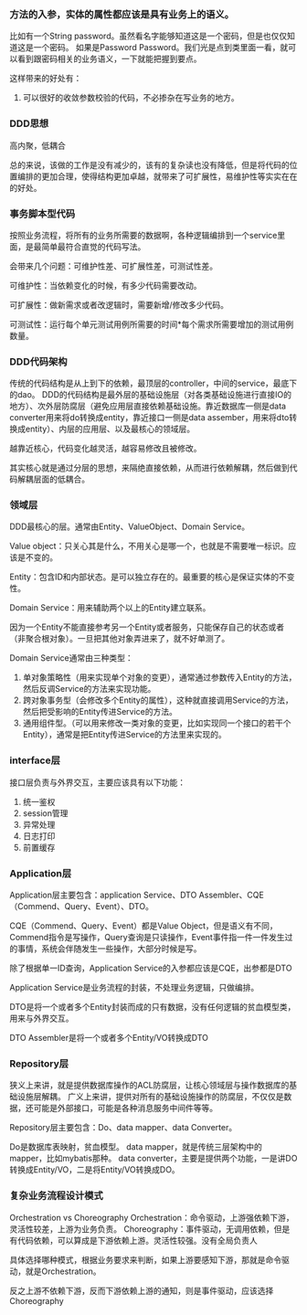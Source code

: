 ### 方法的入参，实体的属性都应该是具有业务上的语义。
比如有一个String password。虽然看名字能够知道这是一个密码，但是也仅仅知道这是一个密码。
如果是Password Password。我们光是点到类里面一看，就可以看到跟密码相关的业务语义，一下就能把握到要点。


这样带来的好处有：
1. 可以很好的收敛参数校验的代码，不必掺杂在写业务的地方。


### DDD思想
高内聚，低耦合

总的来说，该做的工作是没有减少的，该有的复杂读也没有降低，但是将代码的位置编排的更加合理，使得结构更加卓越，就带来了可扩展性，易维护性等实实在在的好处。

### 事务脚本型代码
按照业务流程，将所有的业务所需要的数据啊，各种逻辑编排到一个service里面，是最简单最符合直觉的代码写法。

会带来几个问题：可维护性差、可扩展性差，可测试性差。

可维护性：当依赖变化的时候，有多少代码需要改动。

可扩展性：做新需求或者改逻辑时，需要新增/修改多少代码。

可测试性：运行每个单元测试用例所需要的时间*每个需求所需要增加的测试用例数量。

### DDD代码架构
传统的代码结构是从上到下的依赖，最顶层的controller，中间的service，最底下的dao。
DDD的代码结构是最外层的基础设施层（对各类基础设施进行直接IO的地方）、次外层防腐层（避免应用层直接依赖基础设施。靠近数据库一侧是data converter用来将do转换成entity，靠近接口一侧是data assember，用来将dto转换成entity）、内层的应用层、以及最核心的领域层。

越靠近核心，代码变化越灵活，越容易修改且被修改。

其实核心就是通过分层的思想，来隔绝直接依赖，从而进行依赖解耦，然后做到代码解耦层面的低耦合。

### 领域层
DDD最核心的层。通常由Entity、ValueObject、Domain Service。

Value object：只关心其是什么，不用关心是哪一个，也就是不需要唯一标识。应该是不变的。

Entity：包含ID和内部状态。是可以独立存在的。最重要的核心是保证实体的不变性。

Domain Service：用来辅助两个以上的Entity建立联系。

因为一个Entity不能直接参考另一个Entity或者服务，只能保存自己的状态或者（非聚合根对象）。一旦把其他对象弄进来了，就不好单测了。

Domain Service通常由三种类型：
1. 单对象策略性（用来实现单个对象的变更），通常通过参数传入Entity的方法，然后反调Service的方法来实现功能。
2. 跨对象事务型（会修改多个Entity的属性），这种就直接调用Service的方法，然后把受影响的Entity传进Service的方法。
3. 通用组件型。（可以用来修改一类对象的变更，比如实现同一个接口的若干个Entity），通常是把Entity传进Service的方法里来实现的。


### interface层
接口层负责与外界交互，主要应该具有以下功能：
1. 统一鉴权
2. session管理
3. 异常处理
4. 日志打印
5. 前置缓存

### Application层
Application层主要包含：application Service、DTO Assembler、CQE（Commend、Query、Event）、DTO。

CQE（Commend、Query、Event）都是Value Object，但是语义有不同，Commend指令是写操作，Query查询是只读操作，Event事件指一件一件发生过的事情，系统会伴随发生一些操作，大部分时候是写。

除了根据单一ID查询，Application Service的入参都应该是CQE，出参都是DTO

Application Service是业务流程的封装，不处理业务逻辑，只做编排。

DTO是将一个或者多个Entity封装而成的只有数据，没有任何逻辑的贫血模型类，用来与外界交互。

DTO Assembler是将一个或者多个Entity/VO转换成DTO

### Repository层
狭义上来讲，就是提供数据库操作的ACL防腐层，让核心领域层与操作数据库的基础设施层解耦。
广义上来讲，提供对所有的基础设施操作的防腐层，不仅仅是数据，还可能是外部接口，可能是各种消息服务中间件等等。


Repository层主要包含：Do、data mapper、data Converter。


Do是数据库表映射，贫血模型。
data mapper，就是传统三层架构中的mapper，比如mybatis那种。
data converter，主要是提供两个功能，一是讲DO转换成Entity/VO，二是将Entity/VO转换成DO。

### 复杂业务流程设计模式
Orchestration vs Choreography
Orchestration：命令驱动，上游强依赖下游，灵活性较差，上游为业务负责。
Choreography：事件驱动，无调用依赖，但是有代码依赖，可以算成是下游依赖上游。灵活性较强。没有全局负责人

具体选择哪种模式，根据业务要求来判断，如果上游要感知下游，那就是命令驱动，就是Orchestration。

反之上游不依赖下游，反而下游依赖上游的通知，则是事件驱动，应该选择Choreography





